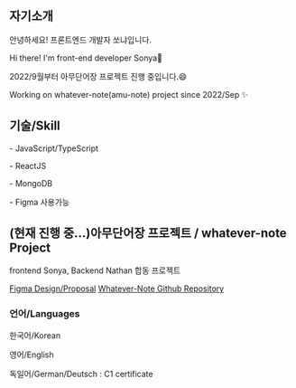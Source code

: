 
<h2>자기소개</h2>
<p>안녕하세요! 프론트엔드 개발자 쏘냐입니다.</p>
<p>Hi there! I'm front-end developer Sonya👋</p>
<p>2022/9월부터 아무단어장 프로젝트 진행 중입니다.😄</p>
<p>Working on whatever-note(amu-note) project since 2022/Sep ✨</p>

<h2>기술/Skill</h2>
<p>- JavaScript/TypeScript</p>
<p>- ReactJS</p>
<p>- MongoDB</p>
<p>- Figma 사용가능</p>

<h2>(현재 진행 중...)아무단어장 프로젝트 / whatever-note Project</h2>
<p>frontend Sonya, Backend Nathan 합동 프로젝트</p>
<a href="https://www.figma.com/file/gQJB7CsB38FuJV2NIfd5vd/%EC%95%84%EB%AC%B4%EB%8B%A8%EC%96%B4%EC%9E%A5%2C-%EC%8F%98%EB%83%90%26%EB%82%98%EB%8B%A8-%ED%94%84%EB%A1%9C%EC%A0%9D%ED%8A%B8-_-%EB%94%94%EC%9E%90%EC%9D%B8">Figma Design/Proposal</a>
<a href="https://github.com/nathan29849/whatever-note">Whatever-Note Github Repository</a>

<h3>언어/Languages</h3>
<p>한국어/Korean</p>
<p>영어/English</p>
<p>독일어/German/Deutsch : C1 certificate</p>
<!--
**onlinekkabchi/onlinekkabchi** is a ✨ _special_ ✨ repository because its `README.md` (this file) appears on your GitHub profile.

Here are some ideas to get you started:

- 🔭 I’m currently working on ...
- 🌱 I’m currently learning ...
- 👯 I’m looking to collaborate on ...
- 🤔 I’m looking for help with ...
- 💬 Ask me about ...
- 📫 How to reach me: ...
- 😄 Pronouns: ...
- ⚡ Fun fact: ...
-->
